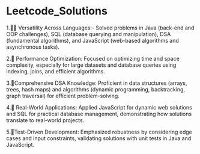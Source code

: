 # Leetcode_Solutions
1.👩‍💻 Versatility Across Languages:-
Solved problems in Java (back-end and OOP challenges), SQL (database querying and manipulation), DSA (fundamental algorithms), and JavaScript (web-based algorithms and asynchronous tasks).

2.🔎 Performance Optimization: Focused on optimizing time and space complexity, especially for large datasets and database queries using indexing, joins, and efficient algorithms.

3.📖Comprehensive DSA Knowledge: Proficient in data structures (arrays, trees, hash maps) and algorithms (dynamic programming, backtracking, graph traversal) for efficient problem-solving.

4.🚀 Real-World Applications: Applied JavaScript for dynamic web solutions and SQL for practical database management, demonstrating how solutions translate to real-world projects.

5.🧪Test-Driven Development: Emphasized robustness by considering edge cases and input constraints, validating solutions with unit tests in Java and JavaScript.
